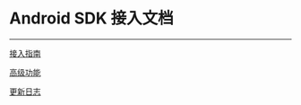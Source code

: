 # Android SDK 接入文档
----

[接入指南](./android/jie-ru-zhi-nan.md)

[高级功能](./android/gao-ji-gong-neng.md)

[更新日志](./android/geng-xin-ri-zhi.md)